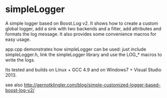 simpleLogger
============

A simple logger based on Boost.Log v2. It shows how to create a custom global logger, 
add a sink with two backends and a filter, add attributes and formats the log message.
It also provides some convenience macros for easy usage. 

app.cpp demonstrates how simpleLogger can be used: just include simpleLogger.h, 
link the simpleLogger library and use the LOG_* macros to write the logs.

Its tested and builds on Linux + GCC 4.9 and on Windows7 + Visual Studio 2013.

see also http://gernotklingler.com/blog/simple-customized-logger-based-boost-log-v2/
